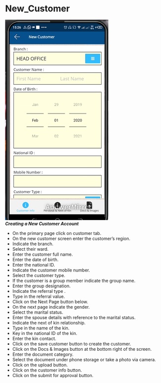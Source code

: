# New_Customer
![How to create a new customer account on the MFI Expert mobile app](./images/Mobile_New_Customer.png "New Customer")\
***Creating a New Customer Account***

- On the primary page click on customer tab.
- On the new customer screen enter the customer’s region.
- Indicate the branch.
- Select their ward.
- Enter the customer full name.
- Enter the date of birth.
- Enter the national ID.
- Indicate the customer mobile number.
- Select the customer type.
- If the customer is a group member indicate the group name.
- Enter the group designation.
- Indicate the referral type .
- Type in the referral value.
- Click on the Next Page button below.
- On the next page indicate the gender.
- Select the marital status.
- Enter the spouse details with reference to the marital status.
- Indicate the next of kin relationship.
- Type in the name of the kin.
- Key in the national ID of the kin.
- Enter the kin contact.
- Click on the save customer button to create the customer.
- Click on the Docs & Images button at the bottom right of the screen.
- Enter the document category.
- Select the document under phone storage or take a photo via camera.
- Click on the upload button.
- Click on the customer info button. 
- Click on the submit for approval button.
